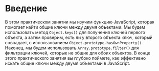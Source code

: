 # Введение

В этом практическом занятии мы изучим функцию JavaScript, которая помогает найти общие ключи между двумя объектами. Мы будем использовать метод `Object.keys()` для получения ключей первого объекта, а затем проверим, есть ли у второго объекта ключ, который совпадает, с использованием `Object.prototype.hasOwnProperty()`. Наконец, мы будем использовать `Array.prototype.filter()` для фильтрации ключей, которые не общие для обоих объектов. В конце этого практического занятия вы глубоко поймете, как эффективно искать общие ключи между двумя объектами в JavaScript.
